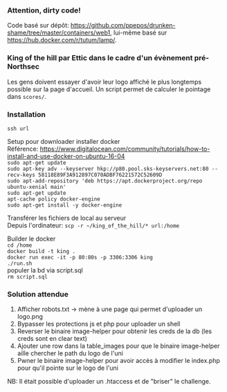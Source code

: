 ### Attention, dirty code!  
Code basé sur dépôt: https://github.com/ppepos/drunken-shame/tree/master/containers/web1, lui-même basé sur https://hub.docker.com/r/tutum/lamp/.
    
### King of the hill par Ettic dans le cadre d'un évènement pré-Northsec  
Les gens doivent essayer d'avoir leur logo affiché le plus longtemps possible sur la page d'accueil. Un script permet de calculer le pointage dans `scores/`.
    
### Installation  
`ssh url`  
  
Setup pour downloader installer docker  
Référence: https://www.digitalocean.com/community/tutorials/how-to-install-and-use-docker-on-ubuntu-16-04  
`sudo apt-get update`  
`sudo apt-key adv --keyserver hkp://p80.pool.sks-keyservers.net:80 --recv-keys 58118E89F3A912897C070ADBF76221572C52609D`  
`sudo apt-add-repository 'deb https://apt.dockerproject.org/repo ubuntu-xenial main'`  
`sudo apt-get update`  
`apt-cache policy docker-engine`  
`sudo apt-get install -y docker-engine`    

Transférer les fichiers de local au serveur  
Depuis l'ordinateur: `scp -r ~/king_of_the_hill/* url:/home`  
  
Builder le docker  
`cd /home`  
`docker build -t king .`  
`docker run exec -it -p 80:80s -p 3306:3306 king`  
`./run.sh`  
populer la bd via script.sql  
`rm script.sql`


### Solution attendue
1) Afficher robots.txt -> mène à une page qui permet d'uploader un logo.png  
2) Bypasser les protections js et php pour uploader un shell  
3) Reverser le binaire image-helper pour obtenir les creds de la db (les creds sont en clear text)  
4) Ajouter une row dans la table_images pour que le binaire image-helper aille chercher le path du logo de l'uni  
5) Pwner le binaire image-helper pour avoir accès à modifier le index.php pour qu'il pointe sur le logo de l'uni  
  
NB: Il était possible d'uploader un .htaccess et de "briser" le challenge.
